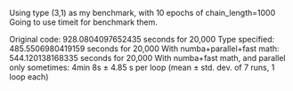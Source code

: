 Using type (3,1) as my benchmark, with 10 epochs of chain_length=1000
Going to use timeit for benchmark them. 

Original code: 928.0804097652435 seconds for 20,000
Type specified: 485.5506980419159 seconds for 20,000
With numba+parallel+fast math: 544.120138168335 seconds for 20,000
With numba+fast math, and parallel only sometimes: 4min 8s ± 4.85 s per loop (mean ± std. dev. of 7 runs, 1 loop each)
